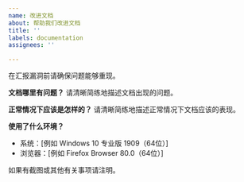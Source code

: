 ```yaml
---
name: 改进文档
about: 帮助我们改进文档
title: ''
labels: documentation
assignees: ''

---
```


在汇报漏洞前请确保问题能够重现。

**文档哪里有问题？**
请清晰简练地描述文档出现的问题。

**正常情况下应该是怎样的？**
请清晰简练地描述正常情况下文档应该的表现。

**使用了什么环境？**
 - 系统：[例如 Windows 10 专业版 1909（64位）]
 - 浏览器：[例如 Firefox Browser 80.0（64位）]

如果有截图或其他有关事项请注明。
